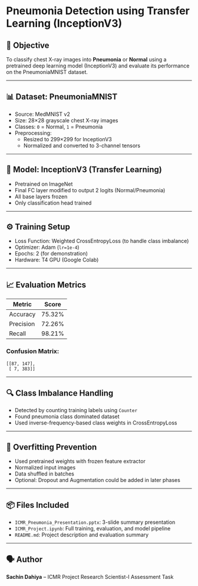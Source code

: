 
# Pneumonia Detection using Transfer Learning (InceptionV3)

## 📌 Objective
To classify chest X-ray images into **Pneumonia** or **Normal** using a pretrained deep learning model (InceptionV3) and evaluate its performance on the PneumoniaMNIST dataset.

---

## 📊 Dataset: PneumoniaMNIST
- Source: MedMNIST v2
- Size: 28×28 grayscale chest X-ray images
- Classes: `0` = Normal, `1` = Pneumonia
- Preprocessing:
  - Resized to 299×299 for InceptionV3
  - Normalized and converted to 3-channel tensors

---

## 🧠 Model: InceptionV3 (Transfer Learning)
- Pretrained on ImageNet
- Final FC layer modified to output 2 logits (Normal/Pneumonia)
- All base layers frozen
- Only classification head trained

---

## ⚙️ Training Setup
- Loss Function: Weighted CrossEntropyLoss (to handle class imbalance)
- Optimizer: Adam (`lr=1e-4`)
- Epochs: 2 (for demonstration)
- Hardware: T4 GPU (Google Colab)

---

## 📈 Evaluation Metrics
| Metric     | Score   |
|------------|---------|
| Accuracy   | 75.32%  |
| Precision  | 72.26%  |
| Recall     | 98.21%  |

### Confusion Matrix:
```
[[87, 147],
 [ 7, 383]]
```

---

## 🔍 Class Imbalance Handling
- Detected by counting training labels using `Counter`
- Found pneumonia class dominated dataset
- Used inverse-frequency-based class weights in CrossEntropyLoss

---

## 🧪 Overfitting Prevention
- Used pretrained weights with frozen feature extractor
- Normalized input images
- Data shuffled in batches
- Optional: Dropout and Augmentation could be added in later phases

---

## 📦 Files Included
- `ICMR_Pneumonia_Presentation.pptx`: 3-slide summary presentation
- `ICMR_Project.ipynb`: Full training, evaluation, and model pipeline
- `README.md`: Project description and evaluation summary

---

## 🗣️ Author
**Sachin Dahiya** – ICMR Project Research Scientist-I Assessment Task

